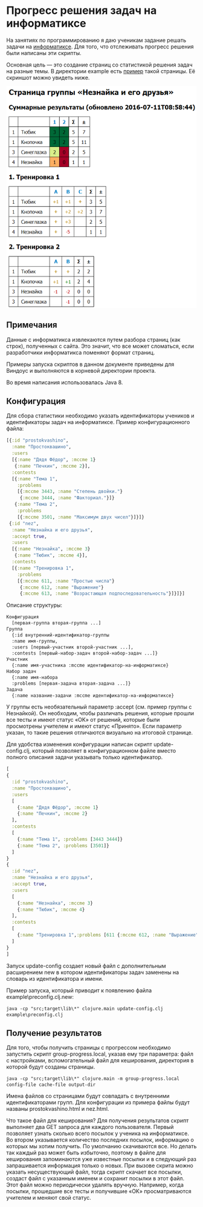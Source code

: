 # Прогресс решения задач на информатиксе

На занятиях по программированию я даю ученикам задание решать
задачи на [информатиксе](http://informatics.mccme.ru).
Для того, что отслеживать прогресс решения были написаны эти скрипты.

Основная цель — это создание страниц со статистикой решения задач на разные
темы. В директории example есть [пример](example/progress.html) такой страницы.
Её скриншот можно увидеть ниже.

![Скриншот страницы со статистикой](progress.png)

## Примечания

Данные с информатикса извлекаются путем разбора страниц (как строк), полученных с сайта.
Это значит, что все может сломаться, если разработчики информатикса поменяют формат страниц.

Примеры запуска скриптов в данном документе приведены для Виндоус и выполняются в
корневой директории проекта.

Во время написания использовалась Java 8.

## Конфигурация

Для сбора статистики необходимо указать идентификаторы учеников и идентификаторы
задач на информатиксе. Пример конфигурационного файла:

```clojure
[{:id "prostokvashino",
  :name "Простоквашино",
  :users
  [{:name "Дядя Фёдор", :mccme 1}
   {:name "Печкин", :mccme 2}],
  :contests
  [{:name "Тема 1",
    :problems
    [{:mccme 3443, :name "Степень двойки."}
     {:mccme 3444, :name "Факториал."}]}
   {:name "Тема 2",
    :problems
    [{:mccme 3501, :name "Максимум двух чисел"}]}]}
 {:id "nez",
  :name "Незнайка и его друзья",
  :accept true,
  :users
  [{:name "Незнайка", :mccme 3}
   {:name "Тюбик", :mccme 4}],
  :contests
  [{:name "Тренировка 1",
    :problems
    [{:mccme 611, :name "Простые числа"}
     {:mccme 612, :name "Выражение"}
     {:mccme 613, :name "Возрастающая подпоследовательность"}]}]}]
```

Описание структуры:

```
Конфигурация
  [первая-группа вторая-группа ...]
Группа
  {:id внутренний-идентификатор-группы
  :name имя-группы,
  :users [первый-участник второй-участник ...],
  :contests [первый-набор-задач второй-набор-задач ...]}
Участник
  {:name имя-участника :mccme идентификатор-на-информатиксе}
Набор задач
  {:name имя-набора
  :problems [первая-задача вторая-задача ...]}
Задача
  {:name название-задачи :mccme идентификатор-на-информатиксе}
```

У группы есть необязательный параметр :accept (см. пример группы
с Незнайкой). Он необходим, чтобы различать решения, которые прошли
все тесты и имеют статус «OK» от решений, которые были просмотрены
учителем и имеют статус «Принято». Если параметр указан, то такие решения
отличаются визуально на итоговой странице.

Для удобства изменения конфигурации написан скрипт update-config.clj,
который позволяет в конфигурационном файле вместо полного описания задачи
указывать только идентификатор.

```clojure
[
{
  :id "prostokvashino",
  :name "Простоквашино", 
  :users
  [
    {:name "Дядя Фёдор", :mccme 1}
    {:name "Печкин", :mccme 2}
  ],
  :contests
  [
    {:name "Тема 1", :problems [3443 3444]}
    {:name "Тема 2", :problems [3501]}
  ]
}
{
  :id "nez",
  :name "Незнайка и его друзья",
  :accept true,
  :users
  [
    {:name "Незнайка", :mccme 3}
    {:name "Тюбик", :mccme 4}
  ],
  :contests
  [
    {:name "Тренировка 1",:problems [611 {:mccme 612, :name "Выражение"} 613]}
  ]
}
]
```

Запуск update-config создает новый файл с дополнительным расширением new в
котором идентификаторы задач заменены на словарь из идентификатора и имени. 

Пример запуска, который приводит к появлению файла example\preconfig.clj.new:

```
java -cp "src;target\lib\*" clojure.main update-config.clj example\preconfig.clj
```

## Получение результатов

Для того, чтобы получить страницы с прогрессом необходимо запустить скрипт group-progress.local,
указав ему три параметра: файл с настройками, вспомогательный файл для кеширования, директория в
которой будут созданы страницы.

```
java -cp "src;target\lib\*" clojure.main -m group-progress.local config-file cache-file output-dir
```

Имена файлов со страницами будут совпадать с внутренними идентификаторами групп. Для
конфигурации из примера файлы будут названы prostokvashino.html и nez.html.

Что такое файл для кеширования? Для получения результатов скрипт выполняет два GET запроса для
каждого пользователя. Первый позволяет узнать сколько всего посылок у ученика на информатиксе.
Во втором указывается количество последних посылок, информацию о которых мы хотим получить. По
умолчанию скачиваются все. Но делать так каждый раз может быть избыточно, поэтому в файле
для кеширования запоминаются уже известные посылки и в следующий раз запрашивается информация
только о новых. При вызове скрита можно указать несуществующий файл, тогда скрипт скачает все
посылки, создаст файл с указанным именем и сохранит посылки в этот файл. Этот файл можно
периодически удалять вручную. Например, когда посылки, прошедшие все тесты и получившие «OK»
просматриваются учителем и меняют свой статус.

